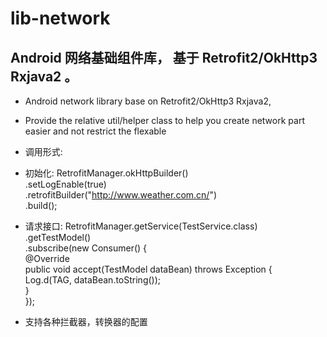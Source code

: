 # lib-network
## Android 网络基础组件库， 基于 Retrofit2/OkHttp3 Rxjava2 。
*  Android network library base on Retrofit2/OkHttp3 Rxjava2,
*  Provide the relative util/helper class to help you create network part easier and not restrict the flexable

* 调用形式:
* 初始化:
          RetrofitManager.okHttpBuilder()  
              .setLogEnable(true)  
              .retrofitBuilder("http://www.weather.com.cn/")  
              .build(); 



* 请求接口:
          RetrofitManager.getService(TestService.class)  
                .getTestModel()  
                .subscribe(new Consumer<TestModel>() {  
                    @Override  
                     public void accept(TestModel dataBean) throws Exception {  
                         Log.d(TAG, dataBean.toString());  
                     }  
                 });  


* 支持各种拦截器，转换器的配置
